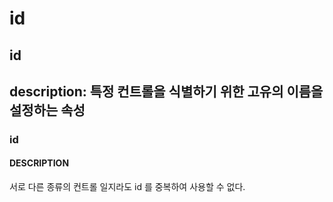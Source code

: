 # id

## id

## description: 특정 컨트롤을 식별하기 위한 고유의 이름을 설정하는 속성

### id

#### DESCRIPTION

서로 다른 종류의 컨트롤 일지라도 id 를 중복하여 사용할 수 없다.

